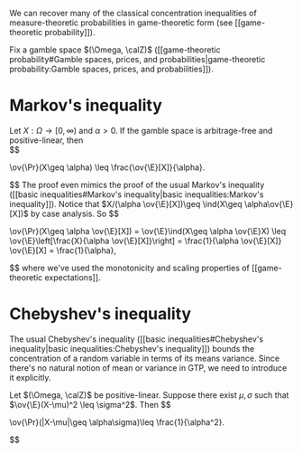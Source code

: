 We can recover many of the classical concentration inequalities of measure-theoretic probabilities in game-theoretic form (see [[game-theoretic probability]]).  

Fix a gamble space $(\Omega, \calZ)$ ([[game-theoretic probability#Gamble spaces, prices, and probabilities|game-theoretic probability:Gamble spaces, prices, and probabilities]]).  

# Markov's inequality 

Let $X:\Omega\to[0,\infty)$ and $\alpha>0$. If the gamble space is arbitrage-free and positive-linear, then  
$$

\ov{\Pr}(X\geq \alpha) \leq \frac{\ov{\E}[X]}{\alpha}.

$$
The proof even mimics the proof of the usual Markov's inequality ([[basic inequalities#Markov's inequality|basic inequalities:Markov's inequality]]).  Notice that $X/(\alpha \ov{\E}[X])\geq \ind(X\geq \alpha\ov{\E}[X])$ by case analysis. So 
$$

\ov{\Pr}(X\geq \alpha \ov{\E}[X]) = \ov{\E}\ind(X\geq \alpha \ov{\E}X) \leq \ov{\E}\left[\frac{X}{\alpha \ov{\E}[X]}\right] = \frac{1}{\alpha \ov{\E}[X]} \ov{\E}[X] = \frac{1}{\alpha},

$$
where we've used the monotonicity and scaling properties of [[game-theoretic expectations]]. 

# Chebyshev's inequality

The usual Chebyshev's inequality ([[basic inequalities#Chebyshev's inequality|basic inequalities:Chebyshev's inequality]]) bounds the concentration of a random variable in terms of its means variance. Since there's no natural notion of mean or variance in GTP, we need to introduce it explicitly. 

Let $(\Omega, \calZ)$ be positive-linear. Suppose there exist $\mu,\sigma$ such that $\ov{\E}(X-\mu)^2 \leq \sigma^2$.  Then 
$$

\ov{\Pr}(|X-\mu|\geq \alpha\sigma)\leq \frac{1}{\alpha^2}.

$$



